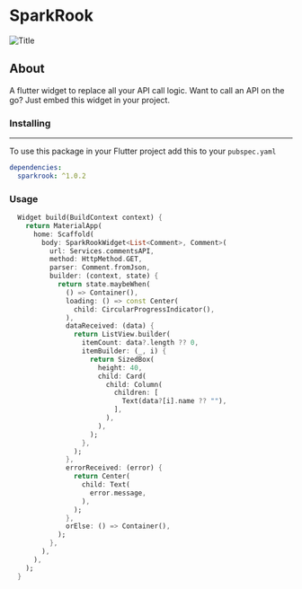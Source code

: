 # SparkRook

![Title](https://raw.githubusercontent.com/xedeveloper/SparkRook/develop/Title.png)

## About

A flutter widget to replace all your API call logic. Want to call an API on the go? Just embed this widget in your project.

### Installing

---

To use this package in your Flutter project add this to your `pubspec.yaml`

```yaml
dependencies:
  sparkrook: ^1.0.2
```

### Usage

```dart
  Widget build(BuildContext context) {
    return MaterialApp(
      home: Scaffold(
        body: SparkRookWidget<List<Comment>, Comment>(
          url: Services.commentsAPI,
          method: HttpMethod.GET,
          parser: Comment.fromJson,
          builder: (context, state) {
            return state.maybeWhen(
              () => Container(),
              loading: () => const Center(
                child: CircularProgressIndicator(),
              ),
              dataReceived: (data) {
                return ListView.builder(
                  itemCount: data?.length ?? 0,
                  itemBuilder: (_, i) {
                    return SizedBox(
                      height: 40,
                      child: Card(
                        child: Column(
                          children: [
                            Text(data?[i].name ?? ""),
                          ],
                        ),
                      ),
                    );
                  },
                );
              },
              errorReceived: (error) {
                return Center(
                  child: Text(
                    error.message,
                  ),
                );
              },
              orElse: () => Container(),
            );
          },
        ),
      ),
    );
  }
```
